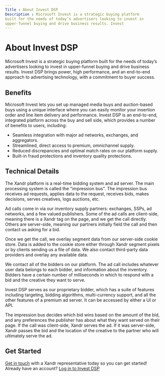 ```yaml
---
Title : About Invest DSP
Description : Microsoft Invest is a strategic buying platform
built for the needs of today’s advertisers looking to invest in
upper-funnel buying and drive business results. Invest
---
```



# About Invest DSP

Microsoft Invest is a strategic buying platform
built for the needs of today’s advertisers looking to invest in
upper-funnel buying and drive business results. Invest
DSP brings power, high performance, and an end-to-end approach to
advertising technology, with a commitment to buyer success.



## Benefits

Microsoft Invest lets you set up managed media buys
and auction-based buys using a unique interface where you can easily
monitor your insertion order and line item delivery and performance.
Invest DSP is an end-to-end, integrated platform
across the buy and sell side, which provides a number of benefits to
users, including:

- Seamless integration with major ad networks, exchanges, and
  aggregators.
- Streamlined, direct access to premium, omnichannel supply.
- Reduced discrepancies and optimal match rates on our platform supply.
- Built-in fraud protections and inventory quality protections.



## Technical Details

The Xandr platform is a real-time bidding system
and ad server. The main processing system is called the "impression
bus". The impression bus receives ad requests, applies data to the
request, receives bids, makes decisions, serves creatives, logs
auctions, etc.

Ad calls come in via our inventory supply partners: exchanges, SSPs, ad
networks, and a few valued publishers. Some of the ad calls are
client-side, meaning there is a Xandr tag on the
page, and we get the call directly. Others are server-side, meaning our
partners initially field the call and then contact us asking for a bid.

Once we get the call, we overlay segment data from our server-side
cookie store. Data is added to the cookie store either through
Xandr segment pixels or by clients sending us a
file of data. We also contact third-party data providers and overlay any
available data.

We contact all of the bidders on our platform. The ad call includes
whatever user data belongs to each bidder, and information about the
inventory. Bidders have a certain number of milliseconds in which to
respond with a bid and the creative they want to serve.

Invest DSP serves as our proprietary bidder,
which has a suite of features including targeting, bidding algorithms,
multi-currency support, and all the other features of a premium ad
server. It can be accessed by either a UI or API.

The impression bus decides which bid wins based on the amount of the
bid, and any preferences the publisher has about what they want served
on their page. If the call was client-side,
Xandr serves the ad. If it was server-side,
Xandr passes the bid and the location of the
creative to the partner who will ultimately serve the ad.



## Get Started

[Get in touch](https://www.xandr.com/contact-us/) with a Xandr
representative today so you can get started! Already have an account? [Log in to Invest DSP](https://invest.xandr.com/login)







